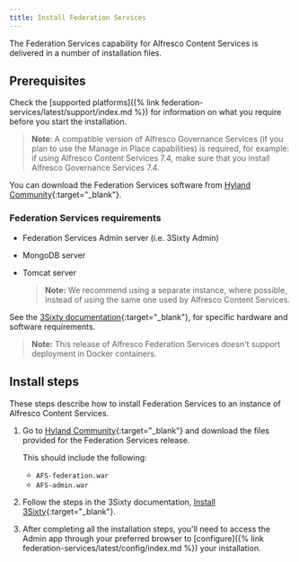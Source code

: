 ```yaml
---
title: Install Federation Services
---
```


The Federation Services capability for Alfresco Content Services is delivered in a number of installation files.

## Prerequisites

Check the [supported platforms]({% link federation-services/latest/support/index.md %}) for information on what you require before you start the installation.

> **Note**: A compatible version of Alfresco Governance Services (if you plan to use the Manage in Place capabilities) is required, for example: if using Alfresco Content Services 7.4, make sure that you install Alfresco Governance Services 7.4.

You can download the Federation Services software from [Hyland Community](https://community.hyland.com/){:target="_blank"}.

### Federation Services requirements

* Federation Services Admin server (i.e. 3Sixty Admin)
<!--* TSearch component (provides federated search capabilities)-->
* MongoDB server
* Tomcat server

    > **Note:** We recommend using a separate instance, where possible, instead of using the same one used by Alfresco Content Services.

See the [3Sixty documentation](https://helpdocs.objective.com/3sixty_user/Content/get-started/architecture.htm){:target="_blank"}, for specific hardware and software requirements.

> **Note:** This release of Alfresco Federation Services doesn't support deployment in Docker containers.

## Install steps

These steps describe how to install Federation Services to an instance of Alfresco Content Services.

1. Go to [Hyland Community](https://community.hyland.com/){:target="_blank"} and download the files provided for the Federation Services release.

    This should include the following:

    * `AFS-federation.war`
    * `AFS-admin.war`

    <!--FIXME: Describe each artefact and purpose-->
    <!--* `t-search-3.0.0.6.war`: Federated search application-->
    <!--* `transparent-content-services-platform-3.0.0.6.jar`: Transparent Content Services (TCS) JAR module for Manage-In-Place (to be applied to the Alfresco Content Services repository)-->
    <!--* `transparent-content-services-share-3.0.0.6.jar`: Transparent Content Services (TCS) JAR module for Manage-In-Place (to be applied to Alfresco Share)-->

2. Follow the steps in the 3Sixty documentation, [Install 3Sixty](https://helpdocs.objective.com/3sixty_user/Content/get-started/installation.htm){:target="_blank"}.

3. After completing all the installation steps, you'll need to access the Admin app through your preferred browser to [configure]({% link federation-services/latest/config/index.md %}) your installation.
